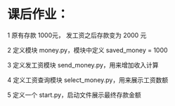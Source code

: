 # 课后作业：
1 原有存款 1000元， 发工资之后存款变为 2000 元

2 定义模块 money.py，模块中定义 saved_money = 1000

3 定义发工资模块 send_money.py，用来增加收入计算

4 定义工资查询模块 select_money.py，用来展示工资数额

5 定义一个 start.py，启动文件展示最终存款金额
